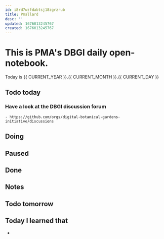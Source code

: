 ```yaml
---
id: i8rd7wzfdabtsj18zgrzrub
title: Pmallard
desc: ''
updated: 1676013245767
created: 1676013245767
---
```



# This is PMA's DBGI daily open-notebook.

Today is {{ CURRENT_YEAR }}.{{ CURRENT_MONTH }}.{{ CURRENT_DAY }}

## Todo today

### Have a look at the DBGI discussion forum
    - https://github.com/orgs/digital-botanical-gardens-initiative/discussions
###
###

## Doing

## Paused

## Done

## Notes

## Todo tomorrow

###
###
###


## Today I learned that

-